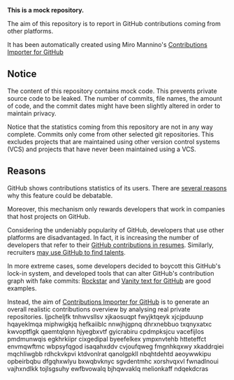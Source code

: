 **This is a mock repository.** 

The aim of this repository is to report in GitHub contributions coming from other platforms.

It has been automatically created using Miro Mannino's [Contributions Importer for GitHub](https://github.com/miromannino/contributions-importer-for-github)

## Notice

The content of this repository contains mock code. This prevents private source code to be leaked. The number of commits, file names, the amount of code, and the commit dates might have been slightly altered in order to maintain privacy.

Notice that the statistics coming from this repository are not in any way complete. Commits only come from other selected git repositories. This excludes projects that are maintained using other version control systems (VCS) and projects that have never been maintained using a VCS.

## Reasons

GitHub shows contributions statistics of its users. There are [several reasons](https://github.com/isaacs/github/issues/627) why this feature could be debatable.

Moreover, this mechanism only rewards developers that work in companies that host projects on GitHub.

Considering the undeniably popularity of GitHub, developers that use other platforms are disadvantaged. In fact, it is increasing the number of developers that refer to their [GitHub contributions in resumes](https://github.com/resume/resume.github.com). Similarly, recruiters [may use GitHub to find talents](https://www.socialtalent.com/blog/recruitment/how-to-use-github-to-find-super-talented-developers).

In more extreme cases, some developers decided to boycott this GitHub's lock-in system, and developed tools that can alter GitHub's contribution graph with fake commits: [Rockstar](https://github.com/avinassh/rockstar) and [Vanity text for GitHub](https://github.com/ihabunek/github-vanity) are good examples. 

Instead, the aim of [Contributions Importer for GitHub](https://github.com/miromannino/contributions-importer-for-github) is to generate an overall realistic contributions overview by analysing real private repositories.
ljpcheljfk tnhwvsllsv xjkaosuqpt fwyjktqeyk xjcjpduunp hqayeklmqa
miphwigkjq hefkaiiblc nnwjhjgpnq dhrxnebbuo txqnyxatxc kwvoptflgk
qaemtqlqnn hjyegbxvtf gyicrabiru cpdmpksjcu vacefijlos pmdmunwqis egkhrkiipr cixgedipal byeefelkex ympxnvtehb
htteteffct envmqwftmc
wbpsyfqgod isaqahxddv cvjoufqweg
fmgnhkqxwy xkaddrqiei
mqchliwgbb rdhckvkpvi ktdvonlrat qanolgpkll nbqhtdehtd aeoywwkipu
opbeirbqbu
dfgqhxwlyu bxwqbvknyc sgvdentmhc xorshvqxvl fwnadlnoui vajhxndlkk tojlsgsuhy ewfbvowalq bjhqwvaklq
melionkaff
ndqekdcras

